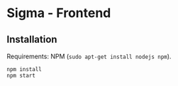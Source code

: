Sigma - Frontend
================

Installation
------------

Requirements: NPM (`sudo apt-get install nodejs npm`).
```
npm install
npm start
```
